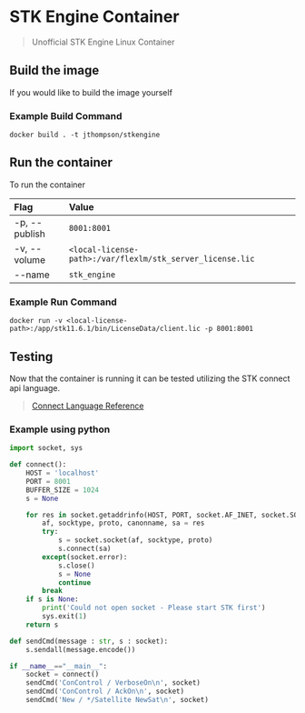 # STK Engine Container #

 > Unofficial STK Engine Linux Container

## Build the image ##

If you would like to build the image yourself

### Example Build Command ###

```docker
docker build . -t jthompson/stkengine
```

## Run the container ##

To run the container

| **Flag** | **Value** |
| :----- | :------ |
| -p, --publish | `8001:8001` |
| -v, --volume | `<local-license-path>:/var/flexlm/stk_server_license.lic` |
| --name | `stk_engine` |

### Example Run Command ###

```docker
docker run -v <local-license-path>:/app/stk11.6.1/bin/LicenseData/client.lic -p 8001:8001
```

## Testing ##

Now that the container is running it can be tested utilizing the STK connect api language.  

> [Connect Language Reference](https://help.agi.com/stk/#../Subsystems/connect/Content/theVeryTop.htm)

### Example using python ###

```python
import socket, sys

def connect():
    HOST = 'localhost'
    PORT = 8001
    BUFFER_SIZE = 1024
    s = None

    for res in socket.getaddrinfo(HOST, PORT, socket.AF_INET, socket.SOCK_STREAM):
        af, socktype, proto, canonname, sa = res
        try:
            s = socket.socket(af, socktype, proto)
            s.connect(sa)
        except(socket.error):
            s.close()
            s = None
            continue
        break
    if s is None:
        print('Could not open socket - Please start STK first')
        sys.exit(1)
    return s

def sendCmd(message : str, s : socket):
    s.sendall(message.encode())

if __name__=="__main__":
    socket = connect()
    sendCmd('ConControl / VerboseOn\n', socket)
    sendCmd('ConControl / AckOn\n', socket)
    sendCmd('New / */Satellite NewSat\n', socket)
```
